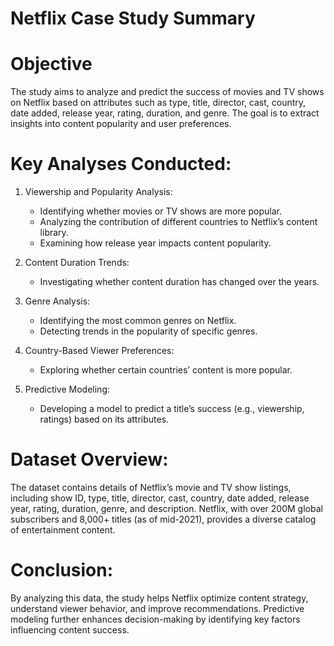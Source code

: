 # Netflix Case Study Summary

# Objective
The study aims to analyze and predict the success of movies and TV shows on Netflix based on attributes such as type, title, director, cast, country, date added, release year, rating, duration, and genre. The goal is to extract insights into content popularity and user preferences.

# Key Analyses Conducted:
1. Viewership and Popularity Analysis:
    - Identifying whether movies or TV shows are more popular.
    - Analyzing the contribution of different countries to Netflix’s content library.
    - Examining how release year impacts content popularity.

2. Content Duration Trends:
    - Investigating whether content duration has changed over the years.

3. Genre Analysis:
    - Identifying the most common genres on Netflix.
    - Detecting trends in the popularity of specific genres.

4. Country-Based Viewer Preferences:
    - Exploring whether certain countries’ content is more popular.

5. Predictive Modeling:
    - Developing a model to predict a title’s success (e.g., viewership, ratings) based on its attributes.

# Dataset Overview:
The dataset contains details of Netflix’s movie and TV show listings, including show ID, type, title, director, cast, country, date added, release year, rating, duration, genre, and description.
Netflix, with over 200M global subscribers and 8,000+ titles (as of mid-2021), provides a diverse catalog of entertainment content.

# Conclusion:
By analyzing this data, the study helps Netflix optimize content strategy, understand viewer behavior, and improve recommendations. Predictive modeling further enhances decision-making by identifying key factors influencing content success.
